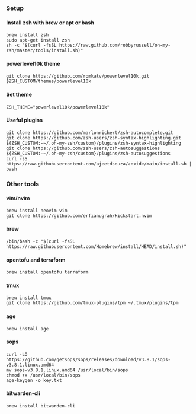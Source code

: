 ### Setup
#### Install zsh with brew or apt or bash

```
brew install zsh
sudo apt-get install zsh
sh -c "$(curl -fsSL https://raw.github.com/robbyrussell/oh-my-zsh/master/tools/install.sh)"
```

#### powerlevel10k theme

```
git clone https://github.com/romkatv/powerlevel10k.git $ZSH_CUSTOM/themes/powerlevel10k
```

#### Set theme

```
ZSH_THEME="powerlevel10k/powerlevel10k"
```

#### Useful plugins

```
git clone https://github.com/marlonrichert/zsh-autocomplete.git
git clone https://github.com/zsh-users/zsh-syntax-highlighting.git ${ZSH_CUSTOM:-~/.oh-my-zsh/custom}/plugins/zsh-syntax-highlighting
git clone https://github.com/zsh-users/zsh-autosuggestions ${ZSH_CUSTOM:-~/.oh-my-zsh/custom}/plugins/zsh-autosuggestions
curl -sS https://raw.githubusercontent.com/ajeetdsouza/zoxide/main/install.sh | bash
```

### Other tools

#### vim/nvim

```
brew install neovim vim
git clone https://github.com/erfianugrah/kickstart.nvim
```

#### brew

```
/bin/bash -c "$(curl -fsSL https://raw.githubusercontent.com/Homebrew/install/HEAD/install.sh)"
```

#### opentofu and terraform

```
brew install opentofu terraform
```

#### tmux

```
brew install tmux
git clone https://github.com/tmux-plugins/tpm ~/.tmux/plugins/tpm
```

#### age

```
brew install age
```

#### sops

```
curl -LO https://github.com/getsops/sops/releases/download/v3.8.1/sops-v3.8.1.linux.amd64
mv sops-v3.8.1.linux.amd64 /usr/local/bin/sops
chmod +x /usr/local/bin/sops
age-keygen -o key.txt
```

#### bitwarden-cli

```
brew install bitwarden-cli
```
